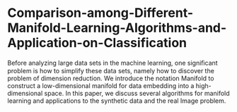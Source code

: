 # Comparison-among-Different-Manifold-Learning-Algorithms-and-Application-on-Classification

Before analyzing large data sets in the machine learning, one signiﬁcant problem is how to simplify these data sets, namely how to discover the problem of dimension reduction. We introduce the notation Manifold to construct a low-dimensional manifold for data embedding into a high-dimensional space. In this paper, we discuss several algorithms for manifold learning and applications to the synthetic data and the real Image problem.
